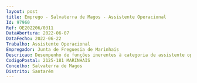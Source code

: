 ```yaml
--- 
layout: post
title: Emprego - Salvaterra de Magos - Assistente Operacional
Id: 97960
Ref: OE202206/0311
DataAbertura: 2022-06-07
DataFecho: 2022-06-22
Trabalho: Assistente Operacional
Empregador: Junta de Freguesia de Marinhais
Descricao: Desempenho de funções inerentes à categoria de assistente operacional, da carreira de assistente operacional, em conformidade com o estabelecido no mapa de pessoal, nelas se compreendendo, nomeadamente, um cantoneiro de limpeza e um coveiro.  Assistente Operacional, área Cantoneiro de limpeza compete a realização de  tarefas de limpeza urbana, conservação de edifícios e espaços públicos, manutenção de espaços ajardinados e vias rurais, o transporte de bens, aplicador de produtos fitofarmacêuticos e manobramento de maquinarias.  Assistente Operacional, área de Coveiro,  compete proceder à abertura e aterro de sepulturas, ao depósito e levantamento dos restos mortais  Cuidar do serviço do cemitério que lhe está atribuído. Exercer as demais funções, procedimentos, tarefas ou atribuições que lhe são cometidas por lei, deliberação, despacho ou determinação superior.
CodigoPostal: 2125-181 MARINHAIS
Concelho: Salvaterra de Magos
Distrito: Santarém
--- 
```

